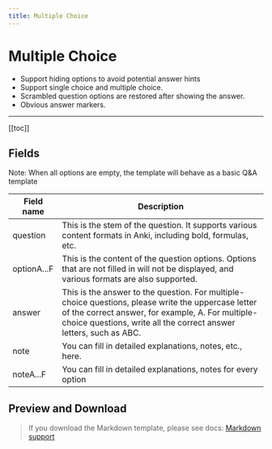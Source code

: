 ```yaml
---
title: Multiple Choice
---
```


# Multiple Choice

- Support hiding options to avoid potential answer hints
- Support single choice and multiple choice.
- Scrambled question options are restored after showing the answer.
- Obvious answer markers.

---

[[toc]]

## Fields

Note: When all options are empty, the template will behave as a basic Q&A template

| Field name  | Description                                                                                                                                                                                                                   |
| ----------- | ----------------------------------------------------------------------------------------------------------------------------------------------------------------------------------------------------------------------------- |
| question    | This is the stem of the question. It supports various content formats in Anki, including bold, formulas, etc.                                                                                                                 |
| optionA...F | This is the content of the question options. Options that are not filled in will not be displayed, and various formats are also supported.                                                                                    |
| answer      | This is the answer to the question. For multiple-choice questions, please write the uppercase letter of the correct answer, for example, A. For multiple-choice questions, write all the correct answer letters, such as ABC. |
| note        | You can fill in detailed explanations, notes, etc., here.                                                                                                                                                                     |
| noteA...F   | You can fill in detailed explanations, notes for every option                                                                                                                                                                 |

## Preview and Download

> If you download the Markdown template, please see docs: [Markdown support](/templates/classic/#markdown-support)

<ClassicTemplateDemo entry="mcq" />
